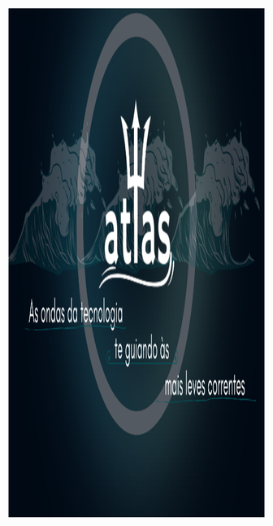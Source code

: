 <img alt="Projeto Atlas" height="1000" width="700"  src="https://github.com/rafokez/Login-Atlas/blob/main/Projeto%20Atlas.png?raw=true" />
